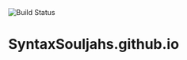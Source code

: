 <img src="https://github.com/Syntax-Souljahs/RecCenterWarriors/workflows/RecCenterWarriors/badge.svg" alt="Build Status">

# SyntaxSouljahs.github.io
